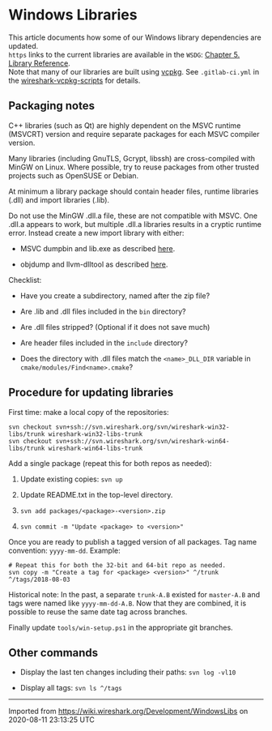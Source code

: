 # Windows Libraries

This article documents how some of our Windows library dependencies are updated.  
`https` links to the current libraries are available in the `WSDG`: [Chapter 5. Library Reference](https://www.wireshark.org/docs/wsdg_html_chunked/ChapterLibraries.html).  
Note that many of our libraries are built using [vcpkg](https://github.com/microsoft/vcpkg/). See `.gitlab-ci.yml` in the [wireshark-vcpkg-scripts](https://gitlab.com/geraldcombs/wireshark-vcpkg-scripts) for details.

## Packaging notes

C++ libraries (such as Qt) are highly dependent on the MSVC runtime (MSVCRT) version and require separate packages for each MSVC compiler version.

Many libraries (including GnuTLS, Gcrypt, libssh) are cross-compiled with MinGW on Linux. Where possible, try to reuse packages from other trusted projects such as OpenSUSE or Debian.

At minimum a library package should contain header files, runtime libraries (.dll) and import libraries (.lib).

Do not use the MinGW .dll.a file, these are not compatible with MSVC. One .dll.a appears to work, but multiple .dll.a libraries results in a cryptic runtime error. Instead create a new import library with either:

  - MSVC dumpbin and lib.exe as described [here](https://stackoverflow.com/a/9946390/427545).

  - objdump and llvm-dlltool as described [here](https://stackoverflow.com/a/53838952/427545).

Checklist:

  - Have you create a subdirectory, named after the zip file?

  - Are .lib and .dll files included in the `bin` directory?

  - Are .dll files stripped? (Optional if it does not save much)

  - Are header files included in the `include` directory?

  - Does the directory with .dll files match the `<name>_DLL_DIR` variable in `cmake/modules/Find<name>.cmake`?

## Procedure for updating libraries

First time: make a local copy of the repositories:

    svn checkout svn+ssh://svn.wireshark.org/svn/wireshark-win32-libs/trunk wireshark-win32-libs-trunk
    svn checkout svn+ssh://svn.wireshark.org/svn/wireshark-win64-libs/trunk wireshark-win64-libs-trunk

Add a single package (repeat this for both repos as needed):

1.  Update existing copies: `svn up`

2.  Update README.txt in the top-level directory.

3.  `svn add packages/<package>-<version>.zip`

4.  `svn commit -m "Update <package> to <version>"`

Once you are ready to publish a tagged version of all packages. Tag name convention: `yyyy-mm-dd`. Example:

    # Repeat this for both the 32-bit and 64-bit repo as needed.
    svn copy -m "Create a tag for <package> <version>" ^/trunk ^/tags/2018-08-03

Historical note: In the past, a separate `trunk-A.B` existed for `master-A.B` and tags were named like `yyyy-mm-dd-A.B`. Now that they are combined, it is possible to reuse the same date tag across branches.

Finally update `tools/win-setup.ps1` in the appropriate git branches.

## Other commands

  - Display the last ten changes including their paths: `svn log -vl10`

  - Display all tags: `svn ls ^/tags`

---

Imported from https://wiki.wireshark.org/Development/WindowsLibs on 2020-08-11 23:13:25 UTC
